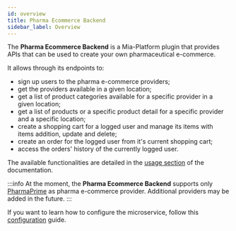 ```yaml
---
id: overview
title: Pharma Ecommerce Backend
sidebar_label: Overview
---
```

The **Pharma Ecommerce Backend** is a Mia-Platform plugin that provides APIs that can be used to create your own pharmaceutical e-commerce.

It allows through its endpoints to:

- sign up users to the pharma e-commerce providers;
- get the providers available in a given location;
- get a list of product categories available for a specific provider in a given location;
- get a list of products or a specific product detail for a specific provider and a specific location;
- create a shopping cart for a logged user and manage its items with items addition, update and delete;
- create an order for the logged user from it's current shopping cart;
- access the orders' history of the currently logged user.

The available functionalities are detailed in the [usage section][usage-link] of the documentation.

:::info
At the moment, the **Pharma Ecommerce Backend** supports only [PharmaPrime](https://www.pharmaprime.it/) as pharma e-commerce provider. Additional providers may be added in the future.
:::

If you want to learn how to configure the microservice, follow this [configuration][configuration-link] guide.

[configuration-link]: ./20_configuration.md
[usage-link]: ./30_usage.md
